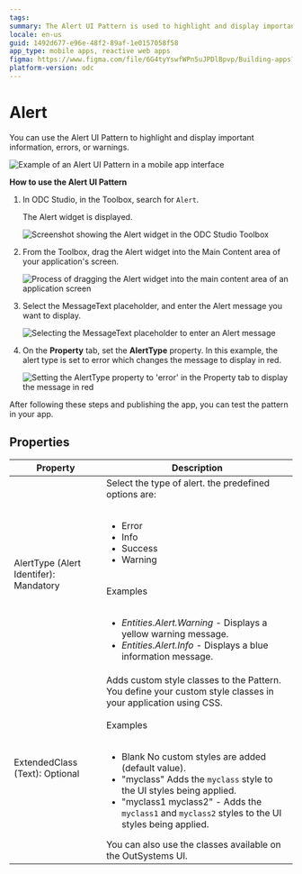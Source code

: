 ```yaml
---
tags:
summary: The Alert UI Pattern is used to highlight and display important information, errors, or warnings.
locale: en-us
guid: 1492d677-e96e-48f2-89af-1e0157058f58
app_type: mobile apps, reactive web apps
figma: https://www.figma.com/file/6G4tyYswfWPn5uJPDlBpvp/Building-apps?type=design&node-id=3203%3A10303&t=ZwHw8hXeFhwYsO5V-1
platform-version: odc
---
```

# Alert

You can use the Alert UI Pattern to highlight and display important information, errors, or warnings.

![Example of an Alert UI Pattern in a mobile app interface](images/alert-1.png "Example of an Alert UI Pattern")

**How to use the Alert UI Pattern**

1. In ODC Studio, in the Toolbox, search for `Alert`.

    The Alert widget is displayed.

    ![Screenshot showing the Alert widget in the ODC Studio Toolbox](images/alert-7-ss.png "Alert Widget in ODC Studio Toolbox")

1. From the Toolbox, drag the Alert widget into the Main Content area of your application's screen.

    ![Process of dragging the Alert widget into the main content area of an application screen](images/alert-8-ss.png "Dragging Alert Widget into Main Content Area")

1. Select the MessageText placeholder, and enter the Alert message you want to display.
    
    ![Selecting the MessageText placeholder to enter an Alert message](images/alert-11-ss.png "Setting Alert Message Text")

1. On the **Property** tab, set the **AlertType** property. In this example, the alert type is set to error which changes the message to display in red. 
    
    ![Setting the AlertType property to 'error' in the Property tab to display the message in red](images/alert-9-ss.png "Setting AlertType Property to Error")

After following these steps and publishing the app, you can test the pattern in your app. 


## Properties

| **Property**                           | **Description**                                                                                                                                                                                                                                                                                                                                                                                                                                                                                                                                                                                                                |
|----------------------------------------|--------------------------------------------------------------------------------------------------------------------------------------------------------------------------------------------------------------------------------------------------------------------------------------------------------------------------------------------------------------------------------------------------------------------------------------------------------------------------------------------------------------------------------------------------------------------------------------------------------------------------------|
| AlertType (Alert Identifer): Mandatory | Select the type of alert. the predefined options are:<br/><br/><ul><li>Error</li><li>Info</li><li>Success</li><li>Warning</li></ul><br/>Examples<br/><br/><ul><li>_Entities.Alert.Warning_ - Displays a yellow warning message.</li><li>_Entities.Alert.Info_ - Displays a blue information message.</li></ul>                                                                                                                                                                                                                                                                                                                 |
| ExtendedClass (Text): Optional         | Adds custom style classes to the Pattern. You define your custom style classes in your application using CSS.<br/><br/>Examples<br/><br/><ul><li>Blank No custom styles are added (default value).</li><li>"myclass" Adds the ``myclass`` style to the UI styles being applied.</li><li>"myclass1 myclass2" - Adds the ``myclass1`` and ``myclass2`` styles to the UI styles being applied. </li></ul>You can also use the classes available on the OutSystems UI. |
